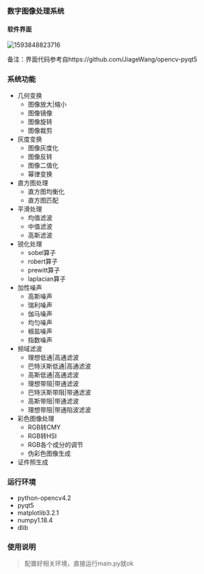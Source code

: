 ###                                                    数字图像处理系统

#### 软件界面

![1593848823716](C:\Users\Fly-kite6\AppData\Roaming\Typora\typora-user-images\1593848823716.png)

备注：界面代码参考自https://github.com/JiageWang/opencv-pyqt5

### 系统功能

* 几何变换
  * 图像放大|缩小
  * 图像镜像
  * 图像旋转
  * 图像裁剪
* 灰度变换
  * 图像灰度化
  * 图像反转
  * 图像二值化
  * 幂律变换
* 直方图处理
  * 直方图均衡化
  * 直方图匹配
* 平滑处理
  * 均值滤波
  * 中值滤波
  * 高斯滤波
* 锐化处理
  * sobel算子
  * robert算子
  * prewitt算子
  * laplacian算子
* 加性噪声
  * 高斯噪声
  * 瑞利噪声
  * 伽马噪声
  * 均匀噪声
  * 椒盐噪声
  * 指数噪声
* 频域滤波
  * 理想低通|高通滤波
  * 巴特沃斯低通|高通滤波
  * 高斯低通|高通滤波
  * 理想带阻|带通滤波
  * 巴特沃斯带阻|带通滤波
  * 高斯带阻|带通滤波
  * 理想带阻|带通陷波滤波
* 彩色图像处理
  * RGB转CMY
  * RGB转HSI
  * RGB各个成分的调节
  * 伪彩色图像生成
* 证件照生成



### 运行环境

- python-opencv4.2
- pyqt5
- matplotlib3.2.1
- numpy1.18.4
- dlib



### 使用说明

> 配置好相关环境，直接运行main.py就ok